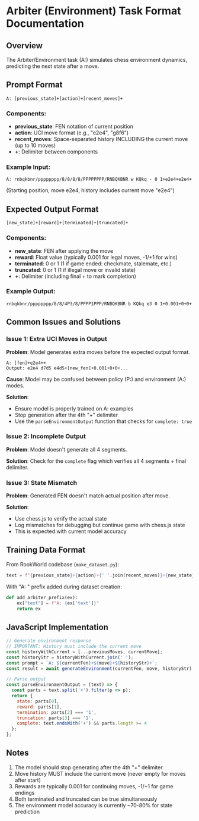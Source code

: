# Arbiter (Environment) Task Format Documentation

## Overview
The Arbiter/Environment task (A:) simulates chess environment dynamics, predicting the next state after a move.

## Prompt Format

```
A: [previous_state]+[action]+[recent_moves]+
```

### Components:
- **previous_state**: FEN notation of current position
- **action**: UCI move format (e.g., "e2e4", "g8f6")
- **recent_moves**: Space-separated history INCLUDING the current move (up to 10 moves)
- **+**: Delimiter between components

### Example Input:
```
A: rnbqkbnr/pppppppp/8/8/8/8/PPPPPPPP/RNBQKBNR w KQkq - 0 1+e2e4+e2e4+
```
(Starting position, move e2e4, history includes current move "e2e4")

## Expected Output Format

```
[new_state]+[reward]+[terminated]+[truncated]+
```

### Components:
- **new_state**: FEN after applying the move
- **reward**: Float value (typically 0.001 for legal moves, -1/+1 for wins)
- **terminated**: 0 or 1 (1 if game ended: checkmate, stalemate, etc.)
- **truncated**: 0 or 1 (1 if illegal move or invalid state)
- **+**: Delimiter (including final + to mark completion)

### Example Output:
```
rnbqkbnr/pppppppp/8/8/4P3/8/PPPP1PPP/RNBQKBNR b KQkq e3 0 1+0.001+0+0+
```

## Common Issues and Solutions

### Issue 1: Extra UCI Moves in Output
**Problem**: Model generates extra moves before the expected output format.
```
A: [fen]+e2e4++
Output: e2e4 d7d5 e4d5+[new_fen]+0.001+0+0+...
```

**Cause**: Model may be confused between policy (P:) and environment (A:) modes.

**Solution**:
- Ensure model is properly trained on A: examples
- Stop generation after the 4th "+" delimiter
- Use the `parseEnvironmentOutput` function that checks for `complete: true`

### Issue 2: Incomplete Output
**Problem**: Model doesn't generate all 4 segments.

**Solution**: Check for the `complete` flag which verifies all 4 segments + final delimiter.

### Issue 3: State Mismatch
**Problem**: Generated FEN doesn't match actual position after move.

**Solution**:
- Use chess.js to verify the actual state
- Log mismatches for debugging but continue game with chess.js state
- This is expected with current model accuracy

## Training Data Format

From RookWorld codebase (`make_dataset.py`):
```python
text = f"{previous_state}+{action}+{' '.join(recent_moves)}+{new_state}+{reward}+{int(terminated)}+{int(truncated)}"
```

With "A: " prefix added during dataset creation:
```python
def add_arbiter_prefix(ex):
    ex["text"] = f"A: {ex['text']}"
    return ex
```

## JavaScript Implementation

```javascript
// Generate environment response
// IMPORTANT: History must include the current move
const historyWithCurrent = [...previousMoves, currentMove];
const historyStr = historyWithCurrent.join(' ');
const prompt = `A: ${currentFen}+${move}+${historyStr}+`;
const result = await generateEnvironment(currentFen, move, historyStr);

// Parse output
const parseEnvironmentOutput = (text) => {
  const parts = text.split('+').filter(p => p);
  return {
    state: parts[0],
    reward: parts[1],
    termination: parts[2] === '1',
    truncation: parts[3] === '1',
    complete: text.endsWith('+') && parts.length >= 4
  };
};
```

## Notes

1. The model should stop generating after the 4th "+" delimiter
2. Move history MUST include the current move (never empty for moves after start)
3. Rewards are typically 0.001 for continuing moves, -1/+1 for game endings
4. Both terminated and truncated can be true simultaneously
5. The environment model accuracy is currently ~70-80% for state prediction